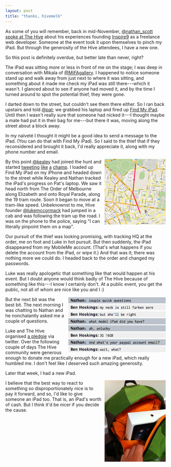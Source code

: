 ```yaml
---
layout: post
title: "thanks, hivemelb"
---
```


As some of you will remember, back in mid-November, [@nathan_scott](http://twitter.com/nathan_scott) [spoke at The Hive](http://thehive.org.au/nathan-sampimon-from-inspire9/) about his experiences founding [Inspire9](http://twitter.com/inspire9) as a freelance web developer. Someone at the event took it upon themselves to pinch my iPad. But through the generosity of the Hive attendees, I have a new one.

So this post is definitely overdue, but better late than never, right?

The iPad was sitting more or less in front of me on the stage; I was deep in conversation with Mikala of [@MiFAgallery](http://twitter.com/MiFAgallery). I happened to notice someone stand up and walk away from just next to where it was sitting, and something about it made me check my iPad was still there---which it wasn't. I glanced about to see if anyone had moved it, and by the time I turned around to spot the potential thief, they were gone.

I darted down to the street, but couldn't see them there either. So I ran back upstairs and told [@pat](http://twitter.com/pat); we grabbed his laptop and fired up [Find My iPad](http://www.apple.com/mobileme/features/find-my-iphone.html). Until then I wasn't really sure that someone had nicked it---I thought maybe a mate had put it in their bag for me---but there it was, moving along the street about a block away.

In my naïveté I thought it might be a good idea to send a message to the iPad. (You can do that with Find My iPad). So I said to the thief that if they reconsidered and brought it back, I'd really appreciate it, along with my phone number and email.

<img src="/images/thanks-hivemelb/map.png" alt="Map around The Order of Melbourne and Melbourne CBD" class="lightboxable" />

By this point [@kealey](http://twitter.com/kealey) had joined the hunt and started [tweeting](http://twitter.com/kealey/status/4475673116672000) [like](http://twitter.com/kealey/status/4475681270403072) [a](http://twitter.com/kealey/status/4476389864505344) [champ](http://twitter.com/kealey/status/4477571194421248). I loaded up Find My iPad on my iPhone and headed down to the street while Kealey and Nathan tracked the iPad's progress on Pat's laptop. We saw it head north from The Order of Melbourne along Elizabeth and onto Royal Parade, along the 19 tram route. Soon it began to move at a tram-like speed. Unbeknownst to me, Hive founder [@lukemccormack](http://twitter.com/lukemccormack) had jumped in a cab and was following the tram up the road. I was on the phone to the police, saying "I can literally pinpoint them on a map".

Our pursuit of the thief was looking promising, with tracking HQ at the order, me on foot and Luke in hot pursuit. But then suddenly, the iPad disappeared from my MobileMe account. (That's what happens if you delete the account from the iPad, or wipe it.) And that was it; there was nothing more we could do. I headed back to the order and changed my passwords.

Luke was really apologetic that something like that would happen at his event. But I doubt anyone would think badly of The Hive because of something like this---I know I certainly don't. At a public event, you get the public, not all of whom are nice like you and I :)

<img src="/images/thanks-hivemelb/chat-with-nathan.png" alt="Chat with Nathan" />

But the next bit was the best bit. The next morning I was chatting to Nathan and he nonchalantly asked me a couple of questions.

Luke and The Hive organised [a pledgie](http://pledgie.com/campaigns/13960) via twitter. Over the following couple of days The Hive community were generous enough to donate me practically enough for a new iPad, which really humbled me. I don't feel like I deserved such amazing generosity.

Later that week, I had a new iPad.

<img src="/images/thanks-hivemelb/new-ipad.jpg" alt="My new iPad" class="lightboxable" />

I believe that the best way to react to something so disproportionately nice is to pay it forward, and so, I'd like to give someone an iPad too. That is, an iPad's worth of cash. But I think it'd be nicer if you decide the cause.

<div id="vote">
  <ul class="results">
  </ul>
</div>

<style type="text/css" media="screen">
  img {
    float: right;
    margin-left: 10px;
  }
  img.lightboxable {
    width: 38%;
  }
</style>

<script type="text/javascript" charset="utf-8">
  head.ready(function() {
    var get_results = function(callback) {
      $.ajax({
        url: 'http://localhost:3000/results.jsonp',
        dataType: 'jsonp',
        success: callback
      });
    };
    get_results(function(data) {
      $(data).each(function(i, result) {
        $('ul.results').append(
          $('<li />').addClass(result.choice).append(
            $('<form />')
              .attr('method', 'post')
              .attr('action', 'http://localhost:3000/vote.jsonp/' + result.choice)
              .append(
                $('<input />').attr('type', 'submit').attr('value', result.choice)
              ).submit(function() {
                var form = $(this);
                $.ajax({
                  url: form.attr('action'),
                  type: 'POST',
                  dataType: 'jsonp',
                  complete: function() {
                    get_results(function(data) {
                      $(data).each(function(i, result) {
                        var appender = function(elem) {
                          return elem.append(
                            $('<p />').html(result.choice),
                            $('<div />')
                              .addClass('result').addClass(result.choice)
                              .data('count', result.count)
                              .append(
                                $('<span />').html(result.count),
                                $('<div />')
                                  .addClass('count')
                                  .css({width: result.count + 'px'})
                              )
                          );
                        };
                        if (form.parent().siblings().filter('.' + result.choice).length == 0) {
                          console.log('new result: ' + result.choice);
                          $('ul.results').append(
                            appender($('<li />').addClass(result.choice))
                          );
                        } else {
                          console.log('exisitng result: ' + result.choice);
                          appender($('ul.results li.' + result.choice));
                        }
                      });
                    });
                  }
                });
                return false;
              })
          )
        );
      });
    });
  });
</script>
